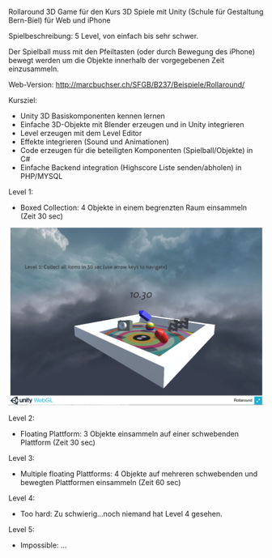 ﻿Rollaround 
3D Game für den Kurs 3D Spiele mit Unity (Schule für Gestaltung Bern-Biel) für Web und iPhone

Spielbeschreibung:
5 Level, von einfach bis sehr schwer.

Der Spielball muss mit den Pfeiltasten (oder durch Bewegung des iPhone) bewegt werden um die Objekte innerhalb der vorgegebenen Zeit einzusammeln.

Web-Version:
http://marcbuchser.ch/SFGB/B237/Beispiele/Rollaround/


Kursziel:
- Unity 3D Basiskomponenten kennen lernen
- Einfache 3D-Objekte mit Blender erzeugen und in Unity integrieren
- Level erzeugen mit dem Level Editor
- Effekte integrieren (Sound und Animationen)
- Code erzeugen für die beteiligten Komponenten (Spielball/Objekte) in C#
- Einfache Backend integration (Highscore Liste senden/abholen) in PHP/MYSQL


Level 1:
- Boxed Collection: 4 Objekte in einem begrenzten Raum einsammeln (Zeit 30 sec)

![Level 1 Preview](https://github.com/mbuchser/sfgbb_game_rollaround/blob/master//previews/level1_start.jpg?raw=true)


Level 2:
- Floating Plattform: 3 Objekte einsammeln auf einer schwebenden Plattform (Zeit 30 sec)

Level 3:
- Multiple floating Plattforms: 4 Objekte auf mehreren schwebenden und bewegten Plattformen einsammeln (Zeit 60 sec)

Level 4:
 - Too hard: Zu schwierig...noch niemand hat Level 4 gesehen. 

Level 5:
- Impossible: ...


